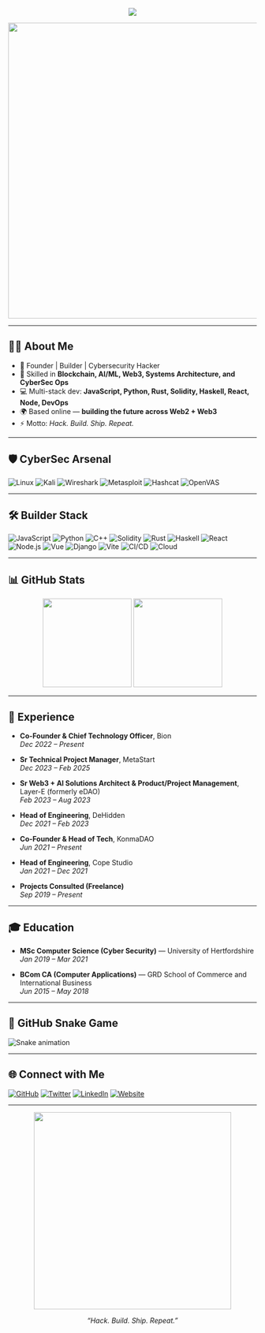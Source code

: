 <!-- Cyberpunk GitHub Profile README for 0xgitgat -->

<!-- Typing intro -->
<p align="center">
  <img src="https://readme-typing-svg.herokuapp.com?font=Fira+Code&size=22&pause=1000&color=39FF14&center=true&vCenter=true&width=600&lines=Hey%2C+I'm+0xgitgat+%F0%9F%91%BE;CyberSec+Researcher+%7C+All-Stack+Developer;Web3+Builder+%7C+AI+Enthusiast;Hack+the+Planet+%7C+Build+the+Future" />
</p>

<!-- Banner -->
<p align="center">
  <img src="https://media.giphy.com/media/h408T6Y5GfmXBKW62l/giphy.gif" width="600"/>
</p>

---

## 🧑‍💻 About Me
- 🚀 Founder | Builder | Cybersecurity Hacker  
- 🔐 Skilled in **Blockchain, AI/ML, Web3, Systems Architecture, and CyberSec Ops**  
- 💻 Multi-stack dev: **JavaScript, Python, Rust, Solidity, Haskell, React, Node, DevOps**  
- 🌍 Based online — **building the future across Web2 + Web3**  
- ⚡ Motto: *Hack. Build. Ship. Repeat.*  

---

## 🛡️ CyberSec Arsenal
![Linux](https://img.shields.io/badge/Linux-000000?logo=linux&logoColor=white)
![Kali](https://img.shields.io/badge/Kali_Linux-557C94?logo=kalilinux&logoColor=white)
![Wireshark](https://img.shields.io/badge/Wireshark-1679A7?logo=wireshark&logoColor=white)
![Metasploit](https://img.shields.io/badge/Metasploit-00599C?logo=metasploit&logoColor=white)
![Hashcat](https://img.shields.io/badge/Hashcat-DC3E15?logo=hackthebox&logoColor=white)
![OpenVAS](https://img.shields.io/badge/OpenVAS-008000?logo=gnupg&logoColor=white)

---

## 🛠️ Builder Stack
![JavaScript](https://img.shields.io/badge/JavaScript-323330?logo=javascript&logoColor=F7DF1E)
![Python](https://img.shields.io/badge/Python-3776AB?logo=python&logoColor=white)
![C++](https://img.shields.io/badge/C%2B%2B-00599C?logo=c%2B%2B&logoColor=white)
![Solidity](https://img.shields.io/badge/Solidity-363636?logo=solidity&logoColor=white)
![Rust](https://img.shields.io/badge/Rust-000000?logo=rust&logoColor=white)
![Haskell](https://img.shields.io/badge/Haskell-5D4F85?logo=haskell&logoColor=white)
![React](https://img.shields.io/badge/React-20232A?logo=react&logoColor=61DAFB)
![Node.js](https://img.shields.io/badge/Node.js-43853D?logo=node.js&logoColor=white)
![Vue](https://img.shields.io/badge/Vue.js-35495E?logo=vue.js&logoColor=4FC08D)
![Django](https://img.shields.io/badge/Django-092E20?logo=django&logoColor=white)
![Vite](https://img.shields.io/badge/Vite-646CFF?logo=vite&logoColor=white)
![CI/CD](https://img.shields.io/badge/CI/CD-000000?logo=githubactions&logoColor=white)
![Cloud](https://img.shields.io/badge/AWS%7C+GCP%7C+Azure-232F3E?logo=amazonaws&logoColor=white)

---

## 📊 GitHub Stats
<p align="center">
  <img src="https://github-readme-stats.vercel.app/api?username=0xgitgat&show_icons=true&theme=radical&hide_border=true" height="180"/>
  <img src="https://github-readme-streak-stats.herokuapp.com/?user=0xgitgat&theme=radical&hide_border=true" height="180"/>
</p>

---

## 💼 Experience

- **Co-Founder & Chief Technology Officer**, Bion  
  *Dec 2022 – Present*  

- **Sr Technical Project Manager**, MetaStart  
  *Dec 2023 – Feb 2025*  

- **Sr Web3 + AI Solutions Architect & Product/Project Management**, Layer-E (formerly eDAO)  
  *Feb 2023 – Aug 2023*  

- **Head of Engineering**, DeHidden  
  *Dec 2021 – Feb 2023*  

- **Co-Founder & Head of Tech**, KonmaDAO  
  *Jun 2021 – Present*  

- **Head of Engineering**, Cope Studio  
  *Jan 2021 – Dec 2021*  

- **Projects Consulted (Freelance)**  
  *Sep 2019 – Present*  

---

## 🎓 Education

- **MSc Computer Science (Cyber Security)** — University of Hertfordshire  
  *Jan 2019 – Mar 2021*  

- **BCom CA (Computer Applications)** — GRD School of Commerce and International Business  
  *Jun 2015 – May 2018*  

---

## 🐍 GitHub Snake Game
![Snake animation](https://github.com/0xgitgat/0xgitgat/blob/output/github-contribution-grid-snake.svg)

---

## 🌐 Connect with Me
[![GitHub](https://img.shields.io/badge/-GitHub-181717?logo=github&logoColor=white)](https://github.com/0xgitgat)
[![Twitter](https://img.shields.io/badge/-Twitter-1DA1F2?logo=twitter&logoColor=white)](https://twitter.com/0xgitgat)
[![LinkedIn](https://img.shields.io/badge/-LinkedIn-0e76a8?logo=linkedin&logoColor=white)](https://www.linkedin.com/in/sangeet-muralidhar/)
[![Website](https://img.shields.io/badge/-Website-000000?logo=linktree&logoColor=39FF14)](https://linktr.ee/0xgitgat)

---

<p align="center">
  <img src="https://media.giphy.com/media/o0vwzuFwCGAFO/giphy.gif" width="400"/>
</p>

<p align="center"><i>“Hack. Build. Ship. Repeat.”</i></p>
